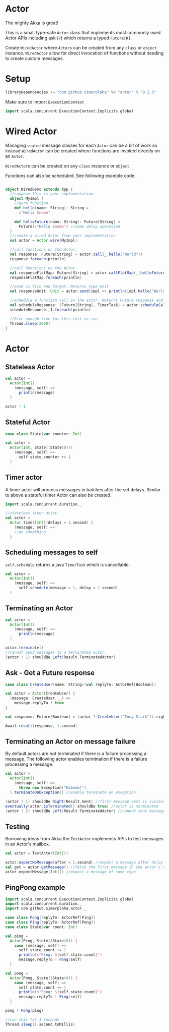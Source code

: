 # Actor


The mighty [Akka](https://github.com/akka/akka) is great! 

This is a small type-safe `Actor` class that implements most commonly used Actor APIs
including ask (`?`) which returns a typed `Future[R]`.

Create `WiredActor` where `Actor`s can be created from any `class` or `object` instance.
`WiredActor` allow for direct invocation of functions without needing 
to create custom messages.

# Setup
```scala
libraryDependencies += "com.github.simerplaha" %% "actor" % "0.2.3"
```
Make sure to import `ExecutionContext`
```scala
import scala.concurrent.ExecutionContext.Implicits.global
```

# Wired Actor
Managing `sealed` message classes for each `Actor` can be a bit of work so instead `WiredActor`
can be created where functions are invoked directly on an `Actor`. 

`WiredActor`s can be created on any `class` instance or `object`.

Functions can also be scheduled. See following example code.

```scala

object WiredDemo extends App {
  //suppose this is your implementation
  object MyImpl {
    //pure function
    def hello(name: String): String =
      s"Hello $name"

    def helloFuture(name: String): Future[String] =
      Future(s"Hello $name") //some delay operation
  }
  //create a wired Actor from your implementation
  val actor = Actor.wire(MyImpl)

  //call functions on the Actor.
  val response: Future[String] = actor.call(_.hello("World"))
  response.foreach(println)

  //call functions on the Actor.
  val responseFlatMap: Future[String] = actor.callFlatMap(_.helloFuture("World from Future"))
  responseFlatMap.foreach(println)

  //send is fire and forget. Returns type Unit
  val responseUnit: Unit = actor.send(impl => println(impl.hello("World again!")))

  //schedule a function call on the actor. Returns Future response and TimerTask to cancel.
  val scheduleResponse: (Future[String], TimerTask) = actor.scheduleCall(delay = 1.second)(_.hello("World!!"))
  scheduleResponse._1.foreach(println)

  //Give enough time for this test to run
  Thread.sleep(2000)
}
```

# Actor

## Stateless Actor

```scala
val actor =
  Actor[Int](
    (message, self) =>
      println(message)
  )

actor ! 1
```

## Stateful Actor
```scala
case class State(var counter: Int)

val actor =
  Actor[Int, State](State(0))(
    (message, self) =>
      self.state.counter += 1
  )
```

## Timer actor
A timer actor will process messages in batches after the set delays. Similar to above a stateful timer Actor
can also be created.

```scala
import scala.concurrent.duration._

//stateless timer actor
val actor =
  Actor.timer[Int](delays = 1.second) {
    (message, self) =>
    //do something
  }
```

## Scheduling messages to self
`self.schedule` returns a java `TimerTask` which is cancellable.

```scala
val actor =
  Actor[Int](
    (message, self) =>
      self.schedule(message = 1, delay = 1.second)  
  )
```


## Terminating an Actor

```scala
val actor =
  Actor[Int](
    (message, self) =>
      println(message)
  )

actor.terminate()
//cannot send messages to a terminated actor.
(actor ! 1) shouldBe Left(Result.TerminatedActor)
```

## Ask - Get a Future response
```scala
case class CreateUser(name: String)(val replyTo: ActorRef[Boolean])

val actor = Actor[CreateUser] {
  (message: CreateUser, _) =>
    message.replyTo ! true
}

val response: Future[Boolean] = (actor ? CreateUser("Tony Stark")).right.get

Await.result(response, 1.second)
```

## Terminating an Actor on message failure
By default actors are not terminated if there is a failure processing a message. The
following actor enables termination if there is a failure processing a message.
 
```scala
val actor =
  Actor[Int](
    (message, self) =>
      throw new Exception("Kaboom!")
  ).terminateOnException() //enable terminate on exception

(actor ! 1) shouldBe Right(Result.Sent) //first message sent is successful
eventually(actor.isTerminated() shouldBe true) //actor is terminated
(actor ! 2) shouldBe Left(Result.TerminatedActor) //cannot sent messages to a terminated actor
```

## Testing
Borrowing ideas from Akka the `TestActor` implements APIs to test messages in an Actor's mailbox.

```scala
val actor = TestActor[Int]()

actor.expectNoMessage(after = 1.second) //expect a message after delay in the Actor's mailbox
val got = actor.getMessage() //fetch the first message in the actor's mailbox
actor.expectMessage[Int]() //expect a message of some type
```

## PingPong example

```scala
import scala.concurrent.ExecutionContext.Implicits.global
import scala.concurrent.duration._
import com.github.simerplaha.actor._

case class Pong(replyTo: ActorRef[Ping])
case class Ping(replyTo: ActorRef[Pong])
case class State(var count: Int)

val ping =
  Actor[Ping, State](State(0)) {
    case (message, self) =>
      self.state.count += 1
      println(s"Ping: ${self.state.count}")
      message.replyTo ! Pong(self)
  }

val pong =
  Actor[Pong, State](State(0)) {
    case (message, self) =>
      self.state.count += 1
      println(s"Pong: ${self.state.count}")
      message.replyTo ! Ping(self)
  }

pong ! Pong(ping)

//run this for 1 seconds
Thread.sleep(1.second.toMillis)
```